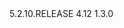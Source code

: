<!--定义属性-->
<properties>
    <spring.version>5.2.10.RELEASE</spring.version>
    <junit.version>4.12</junit.version>
    <mybatis-spring.version>1.3.0</mybatis-spring.version>
    <!--<jdbc.url>jdbc:mysql://127.0.0.1:3306/ssm_db</jdbc.url>-->
</properties>
